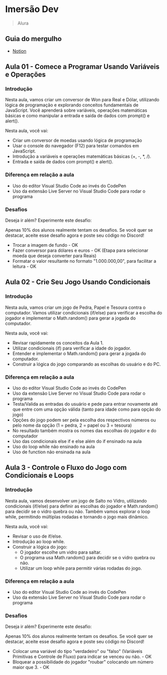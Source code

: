 # Imersão Dev

> Alura

## Guia do mergulho

- [Notion](https://grupoalura.notion.site/Imers-o-Dev-9-Ed-Guia-de-Mergulho-1a8379bdd09b8000bb73e7eaa6fae4f2)

## Aula 01 - Comece a Programar Usando Variáveis e Operações

### Introdução

Nesta aula, vamos criar um conversor de Won para Real e Dólar, utilizando lógica de programação e explorando conceitos fundamentais de JavaScript. Você aprenderá sobre variáveis, operações matemáticas básicas e como manipular a entrada e saída de dados com prompt() e alert().

Nesta aula, você vai:

- Criar um conversor de moedas usando lógica de programação
- Usar o console do navegador (F12) para testar comandos em JavaScript.
- Introdução a variáveis e operações matemáticas básicas (+, -, *, /).
- Entrada e saída de dados com prompt() e alert().

### Diferença em relação a aula

- Uso do editor Visual Studio Code ao invés do CodePen
- Uso da extensão Live Server no Visual Studio Code para rodar o programa

### Desafios

Deseja ir além? Experimente este desafio:

Apenas 10% dos alunos realmente tentam os desafios. Se você quer se destacar, aceite esse desafio agora e poste seu código no Discord!

- Trocar a imagem de fundo - OK
- Fazer conversor para dólares e euros - OK (Etapa para selecionar moeda que deseja converter para Reais)
- Formatar o valor resultante no formato "1.000.000,00", para facilitar a leitura - OK

## Aula 02 - Crie Seu Jogo Usando Condicionais

### Introdução

Nesta aula, vamos criar um jogo de Pedra, Papel e Tesoura contra o computador. Vamos utilizar condicionais (if/else) para verificar a escolha do jogador e implementar o Math.random() para gerar a jogada do computador. 

Nesta aula, você vai:

- Revisar rapidamente os conceitos da Aula 1.
- Utilizar condicionais (if) para verificar a idade do jogador.
- Entender e implementar o Math.random() para gerar a jogada do computador.
- Construir a lógica do jogo comparando as escolhas do usuário e do PC.

### Diferença em relação a aula

- Uso do editor Visual Studio Code ao invés do CodePen
- Uso da extensão Live Server no Visual Studio Code para rodar o programa
- Testa/Valida as entradas do usuário e pede para entrar novamente até que entre com uma opção válida (tanto para idade como para opção do jogo)
- Opções do jogo podem ser pela escolha dos respectivos números ou pelo nome da opção (1 = pedra, 2 = papel ou 3 = tesoura)
- No resultado também mostra os nomes das escolhas do jogador e do computador   
- Uso das condicionais else if e else além do if ensinado na aula
- Uso do loop while não ensinado na aula
- Uso de function não ensinada na aula

## Aula 3 - Controle o Fluxo do Jogo com Condicionais e Loops

### Introdução

Nesta aula, vamos desenvolver um jogo de Salto no Vidro, utilizando condicionais (if/else) para definir as escolhas do jogador e Math.random() para decidir se o vidro quebra ou não. Também vamos explorar o loop while, permitindo múltiplas rodadas e tornando o jogo mais dinâmico.

Nesta aula, você vai:

- Revisar o uso de if/else.
- Introdução ao loop while.
- Construir a lógica do jogo:
    - O jogador escolhe um vidro para saltar.
    - O programa usa Math.random() para decidir se o vidro quebra ou não.
    - Utilizar um loop while para permitir várias rodadas do jogo.

### Diferença em relação a aula

- Uso do editor Visual Studio Code ao invés do CodePen
- Uso da extensão Live Server no Visual Studio Code para rodar o programa

### Desafios

Deseja ir além? Experimente este desafio:

Apenas 10% dos alunos realmente tentam os desafios. Se você quer se destacar, aceite esse desafio agora e poste seu código no Discord!

- Colocar uma variável do tipo "verdadeiro" ou "falso" (Variáveis Primitivas e Controle de Fluxo) para indicar se venceu ou não. - OK
- Bloquear a possibilidade do jogador "roubar" colocando um número maior que 3. - OK
